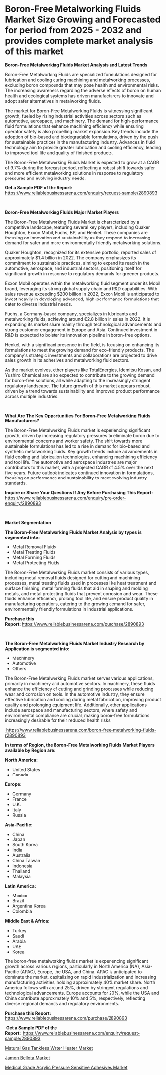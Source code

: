 <p><h1>Boron-Free Metalworking Fluids Market Size Growing and Forecasted for period from 2025 - 2032 and provides complete market analysis of this market</h1></p><p><strong>Boron-Free Metalworking Fluids Market Analysis and Latest Trends</strong></p>
<p><p>Boron-Free Metalworking Fluids are specialized formulations designed for lubrication and cooling during machining and metalworking processes, excluding boron compounds that may pose health and environmental risks. The increasing awareness regarding the adverse effects of boron on human health and ecological systems has driven manufacturers to innovate and adopt safer alternatives in metalworking fluids.</p><p>The market for Boron-Free Metalworking Fluids is witnessing significant growth, fueled by rising industrial activities across sectors such as automotive, aerospace, and machinery. The demand for high-performance fluid formulations that enhance machining efficiency while ensuring operator safety is also propelling market expansion. Key trends include the adoption of bio-based and biodegradable formulations, driven by the push for sustainable practices in the manufacturing industry. Advances in fluid technology aim to provide greater lubrication and cooling efficiency, leading to improved tool life and quality of finished products.</p><p>The Boron-Free Metalworking Fluids Market is expected to grow at a CAGR of 9.7% during the forecast period, reflecting a robust shift towards safer and more efficient metalworking solutions in response to regulatory pressures and evolving industry needs.</p></p>
<p><strong>Get a Sample PDF of the Report:&nbsp;</strong> <a href="https://www.reliablebusinessarena.com/enquiry/request-sample/2890893?utm_campaign=1420&utm_medium=2&utm_source=Github&utm_content=ia&utm_term=14032025&utm_id=boron-free-metalworking-fluids">https://www.reliablebusinessarena.com/enquiry/request-sample/2890893</a></p>
<p>&nbsp;</p>
<p><strong>Boron-Free Metalworking Fluids Major Market Players</strong></p>
<p><p>The Boron-Free Metalworking Fluids Market is characterized by a competitive landscape, featuring several key players, including Quaker Houghton, Exxon Mobil, Fuchs, BP, and Henkel. These companies are focusing on innovation and sustainability as they respond to increasing demand for safer and more environmentally friendly metalworking solutions.</p><p>Quaker Houghton, recognized for its extensive portfolio, reported sales of approximately $1.4 billion in 2022. The company emphasizes its commitment to sustainable practices, aiming to expand its reach in the automotive, aerospace, and industrial sectors, positioning itself for significant growth in response to regulatory demands for greener products.</p><p>Exxon Mobil operates within the metalworking fluid segment under its Mobil brand, leveraging its strong global supply chain and R&D capabilities. With sales revenue exceeding $200 billion in 2022, Exxon Mobil is anticipated to invest heavily in developing advanced, high-performance formulations that cater to diverse industrial needs.</p><p>Fuchs, a Germany-based company, specializes in lubricants and metalworking fluids, achieving around €2.8 billion in sales in 2022. It is expanding its market share mainly through technological advancements and strong customer engagement in Europe and Asia. Continued investment in R&D is expected to bolster its innovation pipeline in boron-free options.</p><p>Henkel, with a significant presence in the field, is focusing on enhancing its formulations to meet the growing demand for eco-friendly products. The company's strategic investments and collaborations are projected to drive sales growth in its adhesives and metalworking fluid sectors.</p><p>As the market evolves, other players like TotalEnergies, Idemitsu Kosan, and Yushiro Chemical are also expected to contribute to the growing demand for boron-free solutions, all while adapting to the increasingly stringent regulatory landscape. The future growth of this market appears robust, driven by a trend towards sustainability and improved product performance across multiple industries.</p></p>
<p>&nbsp;</p>
<p><strong>What Are The Key Opportunities For Boron-Free Metalworking Fluids Manufacturers?</strong></p>
<p><p>The Boron-Free Metalworking Fluids market is experiencing significant growth, driven by increasing regulatory pressures to eliminate boron due to environmental concerns and worker safety. The shift towards more sustainable formulations has led to a rise in demand for bio-based and synthetic metalworking fluids. Key growth trends include advancements in fluid cooling and lubrication technologies, enhancing machining efficiency and tool life. The automotive and aerospace industries are major contributors to this market, with a projected CAGR of 4.5% over the next five years. Future outlook indicates continued innovation in formulations, focusing on performance and sustainability to meet evolving industry standards.</p></p>
<p><strong>Inquire or Share Your Questions If Any Before Purchasing This Report:</strong> <a href="https://www.reliablebusinessarena.com/enquiry/pre-order-enquiry/2890893?utm_campaign=1420&utm_medium=2&utm_source=Github&utm_content=ia&utm_term=14032025&utm_id=boron-free-metalworking-fluids">https://www.reliablebusinessarena.com/enquiry/pre-order-enquiry/2890893</a></p>
<p>&nbsp;</p>
<p><strong>Market Segmentation</strong></p>
<p><strong>The Boron-Free Metalworking Fluids Market Analysis by types is segmented into:</strong></p>
<p><ul><li>Metal Removal Fluids</li><li>Metal Treating Fluids</li><li>Metal Forming Fluids</li><li>Metal Protecting Fluids</li></ul></p>
<p><p>The Boron-Free Metalworking Fluids market consists of various types, including metal removal fluids designed for cutting and machining processes, metal treating fluids used in processes like heat treatment and surface finishing, metal forming fluids that aid in shaping and molding metals, and metal protecting fluids that prevent corrosion and wear. These fluids enhance efficiency, prolong tool life, and ensure product quality in manufacturing operations, catering to the growing demand for safer, environmentally friendly formulations in industrial applications.</p></p>
<p><strong>Purchase this Report:&nbsp;</strong><a href="https://www.reliablebusinessarena.com/purchase/2890893?utm_campaign=1420&utm_medium=2&utm_source=Github&utm_content=ia&utm_term=14032025&utm_id=boron-free-metalworking-fluids">https://www.reliablebusinessarena.com/purchase/2890893</a></p>
<p>&nbsp;</p>
<p><strong>The Boron-Free Metalworking Fluids Market Industry Research by Application is segmented into:</strong></p>
<p><ul><li>Machinery</li><li>Automotive</li><li>Others</li></ul></p>
<p><p>The Boron-Free Metalworking Fluids market serves various applications, primarily in machinery and automotive sectors. In machinery, these fluids enhance the efficiency of cutting and grinding processes while reducing wear and corrosion on tools. In the automotive industry, they ensure effective lubrication and cooling during metal fabrication, improving product quality and prolonging equipment life. Additionally, other applications include aerospace and manufacturing sectors, where safety and environmental compliance are crucial, making boron-free formulations increasingly desirable for their reduced health risks.</p></p>
<p><a href="https://www.reliablebusinessarena.com/boron-free-metalworking-fluids-r2890893?utm_campaign=1420&utm_medium=2&utm_source=Github&utm_content=ia&utm_term=14032025&utm_id=boron-free-metalworking-fluids">&nbsp;https://www.reliablebusinessarena.com/boron-free-metalworking-fluids-r2890893</a></p>
<p><strong>In terms of Region, the Boron-Free Metalworking Fluids Market Players available by Region are:</strong></p>
<p>
    <p> <strong> North America: </strong>
        <ul>
            <li>United States</li>
            <li>Canada</li>
        </ul>
        </p> 
    <p> <strong> Europe: </strong>
        <ul>
            <li>Germany</li>
            <li>France</li>
            <li>U.K.</li>
            <li>Italy</li>
            <li>Russia</li>
        </ul>
        </p> 
    <p> <strong> Asia-Pacific: </strong>
        <ul>
            <li>China</li>
            <li>Japan</li>
            <li>South Korea</li>
            <li>India</li>
            <li>Australia</li>
            <li>China Taiwan</li>
            <li>Indonesia</li>
            <li>Thailand</li>
            <li>Malaysia</li>
        </ul>
        </p> 
    <p> <strong> Latin America: </strong>
        <ul>
            <li>Mexico</li>
            <li>Brazil</li>
            <li>Argentina Korea</li>
            <li>Colombia</li>
        </ul>
        </p> 
    <p> <strong> Middle East & Africa: </strong>
        <ul>
            <li>Turkey</li>
            <li>Saudi</li>
            <li>Arabia</li>
            <li>UAE</li>
            <li>Korea</li>
        </ul>
    </p>
    </p>
<p><p>The boron-free metalworking fluids market is experiencing significant growth across various regions, particularly in North America (NA), Asia-Pacific (APAC), Europe, the USA, and China. APAC is anticipated to dominate the market, capitalizing on rapid industrialization and increasing manufacturing activities, holding approximately 40% market share. North America follows with around 25%, driven by stringent regulations and technological advancements. Europe accounts for 20%, while the USA and China contribute approximately 10% and 5%, respectively, reflecting diverse regional demands and regulatory environments.</p></p>
<p><strong>Purchase this Report: </strong><a href="https://www.reliablebusinessarena.com/purchase/2890893?utm_campaign=1420&utm_medium=2&utm_source=Github&utm_content=ia&utm_term=14032025&utm_id=boron-free-metalworking-fluids">https://www.reliablebusinessarena.com/purchase/2890893</a></p>
<p>&nbsp;<strong>Get a Sample PDF of the Report:&nbsp;&nbsp;</strong><a href="https://www.reliablebusinessarena.com/enquiry/request-sample/2890893?utm_campaign=1420&utm_medium=2&utm_source=Github&utm_content=ia&utm_term=14032025&utm_id=boron-free-metalworking-fluids">https://www.reliablebusinessarena.com/enquiry/request-sample/2890893</a></p>
<p><strong></strong></p>
<p><p><a href="https://github.com/efialiurca/Market-Research-Report-List-1/blob/main/matural-gas-tankless-water-heater-market.md?utm_campaign=1420&utm_medium=2&utm_source=Github&utm_content=ia&utm_term=14032025&utm_id=boron-free-metalworking-fluids">Matural Gas Tankless Water Heater Market</a></p><p><a href="https://github.com/oshodikurc/Market-Research-Report-List-1/blob/main/jamon-bellota-market.md?utm_campaign=1420&utm_medium=2&utm_source=Github&utm_content=ia&utm_term=14032025&utm_id=boron-free-metalworking-fluids">Jamon Bellota Market</a></p><p><a href="https://github.com/ajegiobitsa/Market-Research-Report-List-1/blob/main/medical-grade-acrylic-pressure-sensitive-adhesives-market.md?utm_campaign=1420&utm_medium=2&utm_source=Github&utm_content=ia&utm_term=14032025&utm_id=boron-free-metalworking-fluids">Medical Grade Acrylic Pressure Sensitive Adhesives Market</a></p></p>
